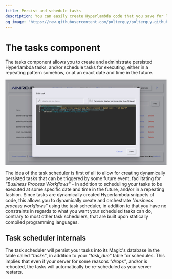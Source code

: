 ```yaml
---
title: Persist and schedule tasks
description: You can easily create Hyperlambda code that you save for later execution, for then to schedule your task to be executed in the future.
og_image: "https://raw.githubusercontent.com/polterguy/polterguy.github.io/master/images/og-tasks.jpg"
---
```


# The tasks component

The tasks component allows you to create and administrate persisted Hyperlambda tasks, and/or schedule
tasks for executing, either in a repeating pattern somehow, or at an exact date and time in the future.

![Hyperlambda task scheduler](https://raw.githubusercontent.com/polterguy/polterguy.github.io/master/images/scheduling-task.jpg)

The idea of the task scheduler is first of all to allow for creating dynamically persisted tasks that can be triggered
by some future event, facilitating for _"Business Process Workflows"_ - In addition to scheduling your
tasks to be executed at some specific date and time in the future, and/or in a repeating fashion. Since tasks
are dynamically created Hyperlambda snippets of code, this allows you to dynamically create and orchestrate
_"business process workflows"_ using the task scheduler, in addition to that you have no constraints
in regards to what you want your scheduled tasks can do, contrary to most other task schedulers, that
are built upon statically compiled programming languages.

## Task scheduler internals

The task scheduler will persist your tasks into its Magic's database in the table called _"tasks"_,
in addition to your _"task\_due"_ table for schedules. This implies that even if your server for some
reasons _"drops"_, and/or is rebooted, the tasks will automatically be re-scheduled as your server restarts.

